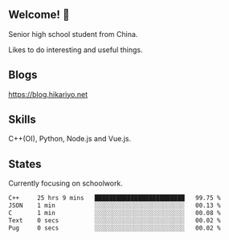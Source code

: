 ## Welcome! 👋

Senior high school student from China.

Likes to do interesting and useful things.

## Blogs

https://blog.hikariyo.net

## Skills

C++(OI), Python, Node.js and Vue.js.

## States

Currently focusing on schoolwork.

<!--START_SECTION:waka-->

```txt
C++     25 hrs 9 mins   █████████████████████████   99.75 %
JSON    1 min           ░░░░░░░░░░░░░░░░░░░░░░░░░   00.13 %
C       1 min           ░░░░░░░░░░░░░░░░░░░░░░░░░   00.08 %
Text    0 secs          ░░░░░░░░░░░░░░░░░░░░░░░░░   00.02 %
Pug     0 secs          ░░░░░░░░░░░░░░░░░░░░░░░░░   00.02 %
```

<!--END_SECTION:waka-->

